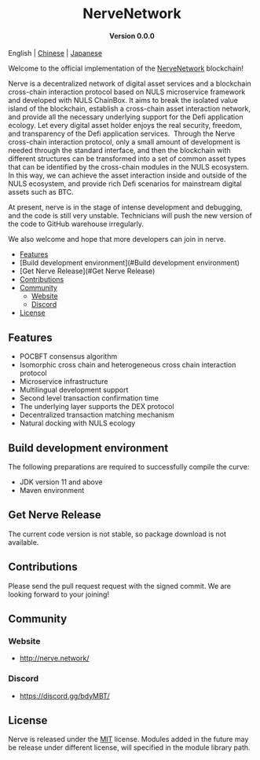 
<h1 align="center">NerveNetwork </h1>
<h4 align="center">Version 0.0.0 </h4>

English | [Chinese](README_CN.md) | [Japanese](README_JA.md)

Welcome to the official  implementation of the [NerveNetwork](http://nerve.network) blockchain!

Nerve is a decentralized network of digital asset services and a blockchain cross-chain interaction protocol based on NULS microservice framework and developed with NULS ChainBox. It aims to break the isolated value island of the blockchain, establish a cross-chain asset interaction network, and provide all the necessary underlying support for the Defi application ecology. Let every digital asset holder enjoys the real security, freedom, and transparency of the Defi application services. 
Through the Nerve cross-chain interaction protocol, only a small amount of development is needed through the standard interface, and then the blockchain with different structures can be transformed into a set of common asset types that can be identified by the cross-chain modules in the NULS ecosystem. In this way, we can achieve the asset interaction inside and outside of the NULS ecosystem, and provide rich Defi scenarios for mainstream digital assets such as BTC.

At present, nerve is in the stage of intense development and debugging, and the code is still very unstable. Technicians will push the new version of the code to GitHub warehouse irregularly.

We also welcome and hope that more developers can join in nerve.

* [Features](#Features)
* [Build development environment](#Build development environment)
* [Get Nerve Release](#Get Nerve Release)
* [Contributions](#Contributions)
* [Community](#Community)
    * [Website](#Website)
    * [Discord](#Discord)
* [License](#License)

## Features

* POCBFT consensus algorithm
* Isomorphic cross chain and heterogeneous cross chain interaction protocol
* Microservice infrastructure
* Multilingual development support
* Second level transaction confirmation time
* The underlying layer supports the DEX protocol
* Decentralized transaction matching mechanism
* Natural docking with NULS ecology

## Build development environment
The following preparations are required to successfully compile the curve:

* JDK version 11 and above
* Maven environment

## Get Nerve Release

The current code version is not stable, so package download is not available.
 
## Contributions

Please send the pull request request with the signed commit. We are looking forward to your joining!

## Community

### Website

- http://nerve.network/

### Discord

- https://discord.gg/bdyMBT/

## License

Nerve is released under the [MIT](http://opensource.org/licenses/MIT) license.
Modules added in the future may be release under different license, will specified in the module library path.
